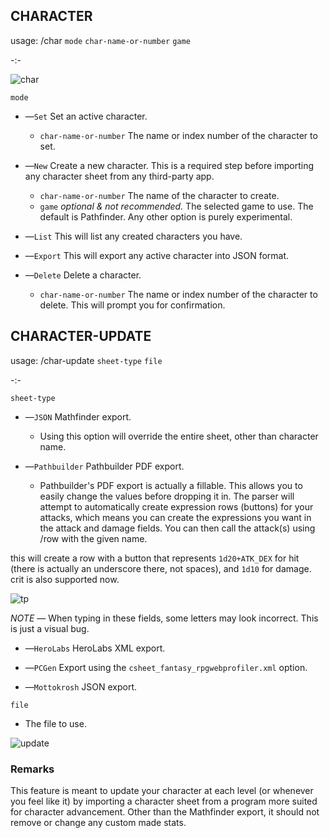 ## **CHARACTER**

usage: /char `mode` `char-name-or-number` `game`

-:-

![char](https://user-images.githubusercontent.com/10622391/192044180-e25c1784-b76b-40a7-be83-5a4ec68fc2e4.jpg)


`mode`

 - —`Set` Set an active character.
   
   - `char-name-or-number` The name or index number of the character to set.

 - —`New` Create a new character. This is a required step before importing any character sheet from any third-party app.
   
   - `char-name-or-number` The name of the character to create.
   - `game` *optional & not recommended.* The selected game to use. The default is Pathfinder. Any other option is purely experimental.

 - —`List` This will list any created characters you have.

 - —`Export` This will export any active character into JSON format.

 - —`Delete` Delete a character.
   - `char-name-or-number` The name or index number of the character to delete. This will prompt you for confirmation.


## **CHARACTER-UPDATE**

usage: /char-update `sheet-type` `file`

-:-

`sheet-type`

 - —`JSON` Mathfinder export.
   - Using this option will override the entire sheet, other than character name.

 - —`Pathbuilder` Pathbuilder PDF export.
   - Pathbuilder's PDF export is actually a fillable. This allows you to easily change the values before dropping it in. The parser will attempt to automatically create expression rows (buttons) for your attacks, which means you can create the expressions you want in the attack and damage fields. You can then call the attack(s) using /row with the given name. 

this will create a row with a button that represents `1d20+ATK_DEX` for hit (there is actually an underscore there, not spaces), and `1d10` for damage. crit is also supported now.

![tp](https://user-images.githubusercontent.com/10622391/192145947-61a74f62-fdb7-4182-be80-499e20d80f5b.jpg)

 *NOTE* — When typing in these fields, some letters may look incorrect. This is just a visual bug. 
 
 - —`HeroLabs` HeroLabs XML export.

 - —`PCGen` Export using the `csheet_fantasy_rpgwebprofiler.xml` option.
 
 - —`Mottokrosh` JSON export.


`file`

 - The file to use.

![update](https://user-images.githubusercontent.com/10622391/192043907-a72d879d-9fed-42ce-a0df-050e60af9862.jpg)


### Remarks
This feature is meant to update your character at each level (or whenever you feel like it) by importing a character sheet from a program more suited for character advancement. Other than the Mathfinder export, it should not remove or change any custom made stats.

